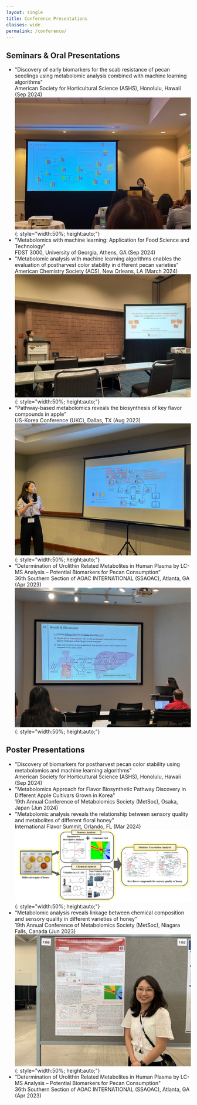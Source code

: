 ```yaml
---
layout: single
title: Conference Presentations
classes: wide
permalink: /conference/
---
```


## Seminars & Oral Presentations

* "Discovery of early biomarkers for the scab resistance of pecan seedlings using metabolomic analysis combined with machine learning algorithms"  
  American Society for Horticultural Science (ASHS), Honolulu, Hawaii (Sep 2024)  
  ![presentation](assets/images/oral_hawaii.jpg){: style="width:50%; height:auto;"}
* "Metabolomics with machine learning: Application for Food Science and Technology"  
  FDST 3000, University of Georgia, Athens, GA (Sep 2024)
* "Metabolomic analysis with machine learning algorithms enables the evaluation of postharvest color stability in different pecan varieties”  
  American Chemistry Society (ACS), New Orleans, LA (March 2024)  
  ![presentation](assets/images/oral_new.jpg){: style="width:50%; height:auto;"}
* “Pathway-based metabolomics reveals the biosynthesis of key flavor compounds in apple”  
  US-Korea Conference (UKC), Dallas, TX (Aug 2023)  
  ![presentation](assets/images/oral_apple.jpg){: style="width:50%; height:auto;"}
* “Determination of Urolithin Related Metabolites in Human Plasma by LC-MS Analysis – Potential Biomarkers for Pecan Consumption”  
  36th Southern Section of AOAC INTERNATIONAL (SSAOAC), Atlanta, GA (Apr 2023)  
  ![presentation](assets/images/oral_pecan.jpg){: style="width:50%; height:auto;"}

## Poster Presentations

* "Discovery of biomarkers for postharvest pecan color stability using metabolomics and machine learning algorithms"  
  American Society for Horticultural Science (ASHS), Honolulu, Hawaii (Sep 2024)
* "Metabolomics Approach for Flavor Biosynthetic Pathway Discovery in Different Apple Cultivars Grown in Korea"  
  19th Annual Conference of Metabolomics Society (MetSoc), Osaka, Japan (Jun 2024)
* "Metabolomic analysis reveals the relationship between sensory quality and metabolites of different floral honey”  
  International Flavor Summit, Orlando, FL (Mar 2024)  
  ![poster](assets/images/honey.jpg){: style="width:50%; height:auto;"}
* “Metabolomic analysis reveals linkage between chemical composition and sensory quality in different varieties of honey”  
  19th Annual Conference of Metabolomics Society (MetSoc), Niagara Falls, Canada (Jun 2023)  
  ![poster](assets/images/poster_honey.jpg){: style="width:50%; height:auto;"}
* “Determination of Urolithin Related Metabolites in Human Plasma by LC-MS Analysis – Potential Biomarkers for Pecan Consumption"  
  36th Southern Section of AOAC INTERNATIONAL (SSAOAC), Atlanta, GA (Apr 2023)


